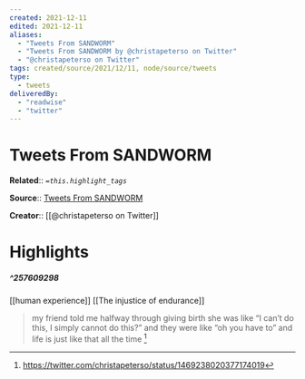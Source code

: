 ```yaml
---
created: 2021-12-11
edited: 2021-12-11
aliases:
  - "Tweets From SANDWORM"
  - "Tweets From SANDWORM by @christapeterso on Twitter"
  - "@christapeterso on Twitter"
tags: created/source/2021/12/11, node/source/tweets
type: 
  - tweets
deliveredBy: 
  - "readwise"
  - "twitter"
---
```

# Tweets From SANDWORM

**Related**:: 
*`=this.highlight_tags`*

**Source**:: [Tweets From SANDWORM](https://twitter.com/christapeterso)

**Creator**:: [[@christapeterso on Twitter]]

# Highlights
##### ^257609298
[[human experience]] [[The injustice of endurance]]  
> my friend told me halfway through giving birth she was like “I can’t do this, I simply cannot do this?” and they were like “oh you have to” and life is just like that all the time 
  [^257609298]

[^257609298]: https://twitter.com/christapeterso/status/1469238020377174019

